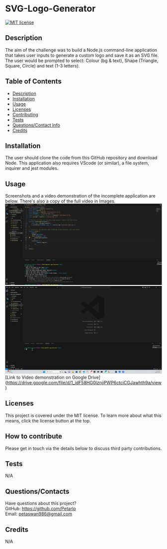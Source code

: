 # SVG-Logo-Generator

  [![MIT license](https://img.shields.io/badge/license-MIT-blue.svg)](https://lbesson.mit-license.org/)

  ## Description
  The aim of the challenge was to build a Node.js command-line application that takes user inputs to generate a custom logo and save it as an SVG file. The user would be prompted to select:  Colour (bg & text), Shape (Triangle, Square, Circle) and text (1-3 letters).

  ## Table of Contents
  * [Description](#description)
  * [Installation](#installation)
  * [Usage](#usage)
  * [Licenses](#licenses)
  * [Contributing](#how-to-contribute)
  * [Tests](#tests)
  * [Questions/Contact Info](#questionscontacts)
  * [Credits](#credits)

  ## Installation
  The user should clone the code from this GitHub repository and download Node. This application also requires VScode (or similar), a file system, inquirer and jest modules.

  ## Usage
  Screenshots and a video demonstration of the incomplete application are below. There's also a copy of the full video in Images.
   ![Screenshot of application](./images/ApplicationScreenshot.png)
   ![GIF demo](./images/ApplicationGIF.gif) <br>
    [Link to Video demonstration on Google Drive] (https://drive.google.com/file/d/1_idF58HG0lznjjPWP6ctciCGJawhth9a/view)

  ## Licenses
  This project is covered under the MIT license.
  To learn more about what this means, click the license button at the top.

  ## How to contribute
  Please get in touch via the details below to discuss third party contributions.

  ## Tests
  N/A

  ## Questions/Contacts
  Have questions about this project?  
  GitHub: https://github.com/Petarlo  
  Email: petaswan986@gmail.com

  ## Credits
  N/A
